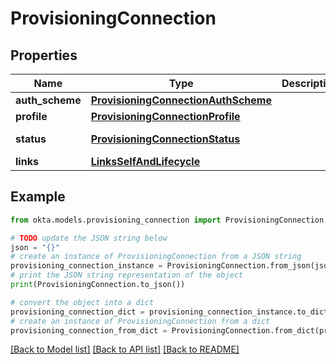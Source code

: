 # ProvisioningConnection


## Properties

Name | Type | Description | Notes
------------ | ------------- | ------------- | -------------
**auth_scheme** | [**ProvisioningConnectionAuthScheme**](ProvisioningConnectionAuthScheme.md) |  | 
**profile** | [**ProvisioningConnectionProfile**](ProvisioningConnectionProfile.md) |  | [optional] 
**status** | [**ProvisioningConnectionStatus**](ProvisioningConnectionStatus.md) |  | [default to ProvisioningConnectionStatus.DISABLED]
**links** | [**LinksSelfAndLifecycle**](LinksSelfAndLifecycle.md) |  | [optional] 

## Example

```python
from okta.models.provisioning_connection import ProvisioningConnection

# TODO update the JSON string below
json = "{}"
# create an instance of ProvisioningConnection from a JSON string
provisioning_connection_instance = ProvisioningConnection.from_json(json)
# print the JSON string representation of the object
print(ProvisioningConnection.to_json())

# convert the object into a dict
provisioning_connection_dict = provisioning_connection_instance.to_dict()
# create an instance of ProvisioningConnection from a dict
provisioning_connection_from_dict = ProvisioningConnection.from_dict(provisioning_connection_dict)
```
[[Back to Model list]](../README.md#documentation-for-models) [[Back to API list]](../README.md#documentation-for-api-endpoints) [[Back to README]](../README.md)


